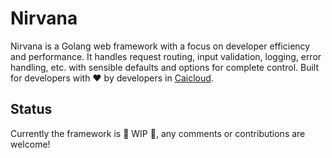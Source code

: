 # Nirvana

Nirvana is a Golang web framework with a focus on developer efficiency and
performance. It handles request routing, input validation, logging, error
handling, etc. with sensible defaults and options for complete control. Built
for developers with ❤️ by developers in [Caicloud](http://caicloud.io/).

## Status

Currently the framework is 🚧 WIP 🚧, any comments or contributions are welcome!
